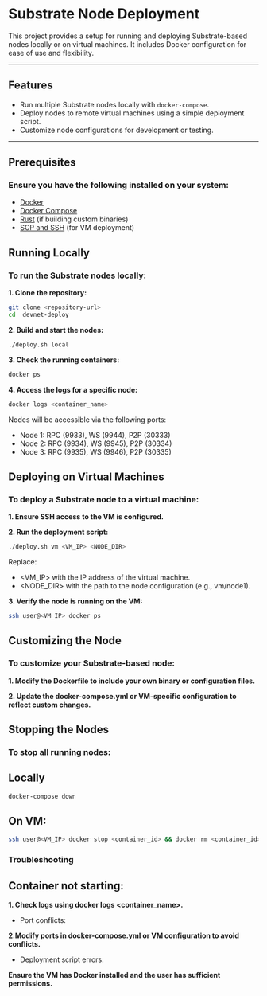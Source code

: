 # Substrate Node Deployment

This project provides a setup for running and deploying Substrate-based nodes locally or on virtual machines. It includes Docker configuration for ease of use and flexibility.

---

## Features
- Run multiple Substrate nodes locally with `docker-compose`.
- Deploy nodes to remote virtual machines using a simple deployment script.
- Customize node configurations for development or testing.

---

## Prerequisites
### Ensure you have the following installed on your system:
- [Docker](https://www.docker.com/)
- [Docker Compose](https://docs.docker.com/compose/)
- [Rust](https://www.rust-lang.org/tools/install) (if building custom binaries)
- [SCP and SSH](https://www.openssh.com/) (for VM deployment)


## Running Locally

### To run the Substrate nodes locally:

**1. Clone the repository:**
   ```bash
   git clone <repository-url>
   cd  devnet-deploy
   ```
**2. Build and start the nodes:**

```bash
./deploy.sh local
```
**3. Check the running containers:**
```bash
docker ps
```

**4. Access the logs for a specific node:**

```bash
docker logs <container_name>

```
Nodes will be accessible via the following ports:

- Node 1: RPC (9933), WS (9944), P2P (30333)
- Node 2: RPC (9934), WS (9945), P2P (30334)
- Node 3: RPC (9935), WS (9946), P2P (30335)


## Deploying on Virtual Machines

### To deploy a Substrate node to a virtual machine:

**1. Ensure SSH access to the VM is configured.**

**2. Run the deployment script:**

```bash
./deploy.sh vm <VM_IP> <NODE_DIR>
```


Replace:

- <VM_IP> with the IP address of the virtual machine.
- <NODE_DIR> with the path to the node configuration (e.g., vm/node1).

**3. Verify the node is running on the VM:**
```bash
ssh user@<VM_IP> docker ps
```

## Customizing the Node
### To customize your Substrate-based node:

**1. Modify the Dockerfile to include your own binary or configuration files.**

**2. Update the docker-compose.yml or VM-specific configuration to reflect custom changes.**

## Stopping the Nodes

### To stop all running nodes:

## Locally

```bash
docker-compose down
```

## On VM:

```bash
ssh user@<VM_IP> docker stop <container_id> && docker rm <container_id>
```

### Troubleshooting
## Container not starting:

**1. Check logs using docker logs <container_name>.**
- Port conflicts:

**2.Modify ports in docker-compose.yml or VM configuration to avoid conflicts.**
- Deployment script errors:

**Ensure the VM has Docker installed and the user has sufficient permissions.**

